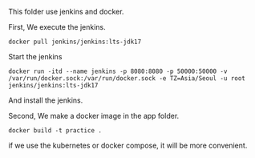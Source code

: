 This folder use jenkins and docker.


First, We execute the jenkins.

```
docker pull jenkins/jenkins:lts-jdk17
```
Start the jenkins
```
docker run -itd --name jenkins -p 8080:8080 -p 50000:50000 -v /var/run/docker.sock:/var/run/docker.sock -e TZ=Asia/Seoul -u root jenkins/jenkins:lts-jdk17
```
And install the jenkins.

Second, We make a docker image in the app folder.

```
docker build -t practice .

```

if we use the kubernetes or docker compose, it will be more convenient.

